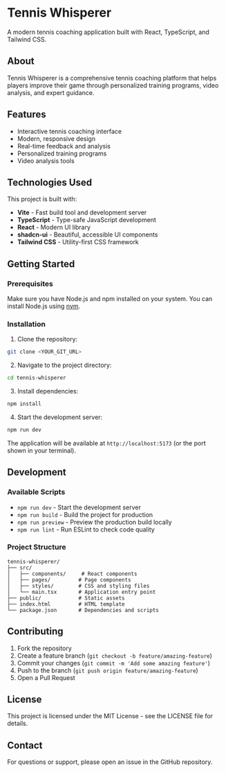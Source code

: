 # Tennis Whisperer

A modern tennis coaching application built with React, TypeScript, and Tailwind CSS.

## About

Tennis Whisperer is a comprehensive tennis coaching platform that helps players improve their game through personalized training programs, video analysis, and expert guidance.

## Features

- Interactive tennis coaching interface
- Modern, responsive design
- Real-time feedback and analysis
- Personalized training programs
- Video analysis tools

## Technologies Used

This project is built with:

- **Vite** - Fast build tool and development server
- **TypeScript** - Type-safe JavaScript development
- **React** - Modern UI library
- **shadcn-ui** - Beautiful, accessible UI components
- **Tailwind CSS** - Utility-first CSS framework

## Getting Started

### Prerequisites

Make sure you have Node.js and npm installed on your system. You can install Node.js using [nvm](https://github.com/nvm-sh/nvm#installing-and-updating).

### Installation

1. Clone the repository:
```sh
git clone <YOUR_GIT_URL>
```

2. Navigate to the project directory:
```sh
cd tennis-whisperer
```

3. Install dependencies:
```sh
npm install
```

4. Start the development server:
```sh
npm run dev
```

The application will be available at `http://localhost:5173` (or the port shown in your terminal).

## Development

### Available Scripts

- `npm run dev` - Start the development server
- `npm run build` - Build the project for production
- `npm run preview` - Preview the production build locally
- `npm run lint` - Run ESLint to check code quality

### Project Structure

```
tennis-whisperer/
├── src/
│   ├── components/     # React components
│   ├── pages/         # Page components
│   ├── styles/        # CSS and styling files
│   └── main.tsx       # Application entry point
├── public/            # Static assets
├── index.html         # HTML template
└── package.json       # Dependencies and scripts
```

## Contributing

1. Fork the repository
2. Create a feature branch (`git checkout -b feature/amazing-feature`)
3. Commit your changes (`git commit -m 'Add some amazing feature'`)
4. Push to the branch (`git push origin feature/amazing-feature`)
5. Open a Pull Request

## License

This project is licensed under the MIT License - see the LICENSE file for details.

## Contact

For questions or support, please open an issue in the GitHub repository.
